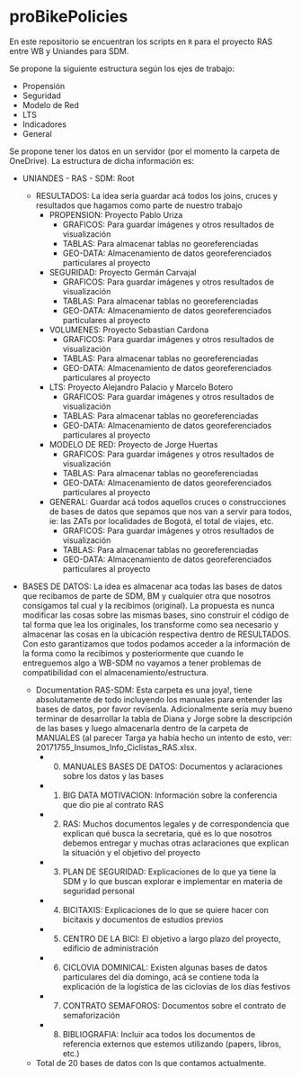 # proBikePolicies

En este repositorio se encuentran los scripts en `R` para el proyecto RAS entre WB y Uniandes para SDM.

Se propone la siguiente estructura según los ejes de trabajo:

  * Propensión
  * Seguridad
  * Modelo de Red
  * LTS
  * Indicadores
  * General
    
Se propone tener los datos en un servidor (por el momento la carpeta de OneDrive). La estructura de dicha información es:

  * UNIANDES - RAS - SDM: Root
    * RESULTADOS: La idea sería guardar acá todos los joins, cruces y resultados que hagamos como parte de nuestro trabajo
      * PROPENSION: Proyecto Pablo Uriza
        * GRAFICOS: Para guardar imágenes y otros resultados de visualización
        * TABLAS: Para almacenar tablas no georeferenciadas
        * GEO-DATA: Almacenamiento de datos georeferenciados particulares al proyecto
      * SEGURIDAD: Proyecto Germán Carvajal
        * GRAFICOS: Para guardar imágenes y otros resultados de visualización
        * TABLAS: Para almacenar tablas no georeferenciadas
        * GEO-DATA: Almacenamiento de datos georeferenciados particulares al proyecto
      * VOLUMENES: Proyecto Sebastian Cardona
        * GRAFICOS: Para guardar imágenes y otros resultados de visualización
        * TABLAS: Para almacenar tablas no georeferenciadas
        * GEO-DATA: Almacenamiento de datos georeferenciados particulares al proyecto
      * LTS: Proyecto Alejandro Palacio y Marcelo Botero
        * GRAFICOS: Para guardar imágenes y otros resultados de visualización
        * TABLAS: Para almacenar tablas no georeferenciadas
        * GEO-DATA: Almacenamiento de datos georeferenciados particulares al proyecto
      * MODELO DE RED: Proyecto de Jorge Huertas
        * GRAFICOS: Para guardar imágenes y otros resultados de visualización
        * TABLAS: Para almacenar tablas no georeferenciadas
        * GEO-DATA: Almacenamiento de datos georeferenciados particulares al proyecto
      * GENERAL: Guardar acá todos aquellos cruces o construcciones de bases de datos que sepamos que nos van a servir para todos, ie: las ZATs por localidades de Bogotá, el total de viajes, etc.
        * GRAFICOS: Para guardar imágenes y otros resultados de visualización
        * TABLAS: Para almacenar tablas no georeferenciadas
        * GEO-DATA: Almacenamiento de datos georeferenciados particulares al proyecto
        
  * BASES DE DATOS: La idea es almacenar aca todas las bases de datos que recibamos de parte de SDM, BM y cualquier otra que nosotros consigamos tal cual y la recibimos (original). La propuesta es nunca modificar las cosas sobre las mismas bases, sino construir el código de tal forma que lea los originales, los transforme como sea necesario y almacenar las cosas en la ubicación respectiva dentro de RESULTADOS. Con esto garantizamos que todos podamos acceder a la información de la forma como la recibimos y posteriormente que cuando le entreguemos algo a WB-SDM no vayamos a tener problemas de compatibilidad con el almacenamiento/estructura.
  
      * Documentation RAS-SDM: Esta carpeta es una joya!, tiene absolutamente de todo incluyendo los manuales para entender las bases de datos, por favor revísenla. Adicionalmente sería muy bueno terminar de desarrollar la tabla de Diana y Jorge sobre la descripción de las bases y luego almacenarla dentro de la carpeta de MANUALES (al parecer Targa ya había hecho un intento de esto, ver: 20171755_Insumos_Info_Ciclistas_RAS.xlsx.
          * 0. MANUALES BASES DE DATOS: Documentos y aclaraciones sobre los datos y las bases
          * 1. BIG DATA MOTIVACION: Información sobre la conferencia que dio pie al contrato RAS
          * 2. RAS: Muchos documentos legales y de correspondencia que explican qué busca la secretaria, qué es lo que nosotros debemos entregar y muchas otras aclaraciones que explican la situación y el objetivo del proyecto
          * 3. PLAN DE SEGURIDAD: Explicaciones de lo que ya tiene la SDM y lo que buscan explorar e implementar en materia de seguridad personal
          * 4. BICITAXIS: Explicaciones de lo que se quiere hacer con bicitaxis y documentos de estudios previos
          * 5. CENTRO DE LA BICI: El objetivo a largo plazo del proyecto, edificio de administración
          * 6. CICLOVIA DOMINICAL: Existen algunas bases de datos particulares del día domingo, acá se contiene toda la explicación de la logística de las ciclovías de los días festivos
          * 7. CONTRATO SEMAFOROS: Documentos sobre el contrato de semaforización
          * 8. BIBLIOGRAFIA: Incluir aca todos los documentos de referencia externos que estemos utilizando (papers, libros, etc.)
      * Total de 20 bases de datos con ls que contamos actualmente.
    
